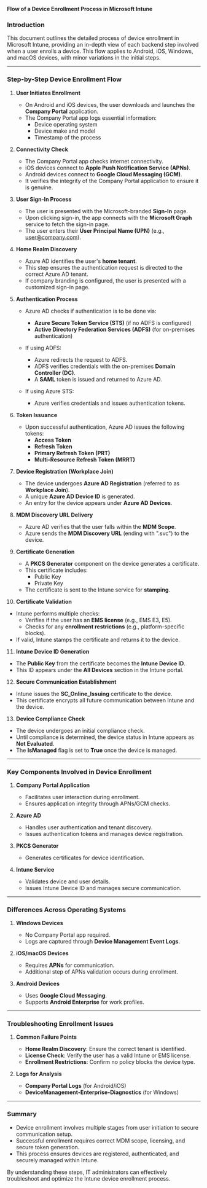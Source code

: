 **Flow of a Device Enrollment Process in Microsoft Intune**

### **Introduction**
This document outlines the detailed process of device enrollment in Microsoft Intune, providing an in-depth view of each backend step involved when a user enrolls a device. This flow applies to Android, iOS, Windows, and macOS devices, with minor variations in the initial steps.

---

### **Step-by-Step Device Enrollment Flow**

1. **User Initiates Enrollment**
   - On Android and iOS devices, the user downloads and launches the **Company Portal** application.
   - The Company Portal app logs essential information:
     - Device operating system
     - Device make and model
     - Timestamp of the process
   
2. **Connectivity Check**
   - The Company Portal app checks internet connectivity.
   - iOS devices connect to **Apple Push Notification Service (APNs)**.
   - Android devices connect to **Google Cloud Messaging (GCM)**.
   - It verifies the integrity of the Company Portal application to ensure it is genuine.

3. **User Sign-In Process**
   - The user is presented with the Microsoft-branded **Sign-In** page.
   - Upon clicking sign-in, the app connects with the **Microsoft Graph** service to fetch the sign-in page.
   - The user enters their **User Principal Name (UPN)** (e.g., user@company.com).

4. **Home Realm Discovery**
   - Azure AD identifies the user's **home tenant**.
   - This step ensures the authentication request is directed to the correct Azure AD tenant.
   - If company branding is configured, the user is presented with a customized sign-in page.

5. **Authentication Process**
   - Azure AD checks if authentication is to be done via:
     - **Azure Secure Token Service (STS)** (if no ADFS is configured)
     - **Active Directory Federation Services (ADFS)** (for on-premises authentication)
   
   - If using ADFS:
     - Azure redirects the request to ADFS.
     - ADFS verifies credentials with the on-premises **Domain Controller (DC)**.
     - A **SAML** token is issued and returned to Azure AD.
   
   - If using Azure STS:
     - Azure verifies credentials and issues authentication tokens.

6. **Token Issuance**
   - Upon successful authentication, Azure AD issues the following tokens:
     - **Access Token**
     - **Refresh Token**
     - **Primary Refresh Token (PRT)**
     - **Multi-Resource Refresh Token (MRRT)**

7. **Device Registration (Workplace Join)**
   - The device undergoes **Azure AD Registration** (referred to as **Workplace Join**).
   - A unique **Azure AD Device ID** is generated.
   - An entry for the device appears under **Azure AD Devices**.

8. **MDM Discovery URL Delivery**
   - Azure AD verifies that the user falls within the **MDM Scope**.
   - Azure sends the **MDM Discovery URL** (ending with ".svc") to the device.

9. **Certificate Generation**
   - A **PKCS Generator** component on the device generates a certificate.
   - This certificate includes:
     - Public Key
     - Private Key
   - The certificate is sent to the Intune service for **stamping**.

10. **Certificate Validation**
   - Intune performs multiple checks:
     - Verifies if the user has an **EMS license** (e.g., EMS E3, E5).
     - Checks for any **enrollment restrictions** (e.g., platform-specific blocks).
   - If valid, Intune stamps the certificate and returns it to the device.

11. **Intune Device ID Generation**
   - The **Public Key** from the certificate becomes the **Intune Device ID**.
   - This ID appears under the **All Devices** section in the Intune portal.

12. **Secure Communication Establishment**
   - Intune issues the **SC_Online_Issuing** certificate to the device.
   - This certificate encrypts all future communication between Intune and the device.

13. **Device Compliance Check**
   - The device undergoes an initial compliance check.
   - Until compliance is determined, the device status in Intune appears as **Not Evaluated**.
   - The **IsManaged** flag is set to **True** once the device is managed.

---

### **Key Components Involved in Device Enrollment**

1. **Company Portal Application**
   - Facilitates user interaction during enrollment.
   - Ensures application integrity through APNs/GCM checks.

2. **Azure AD**
   - Handles user authentication and tenant discovery.
   - Issues authentication tokens and manages device registration.

3. **PKCS Generator**
   - Generates certificates for device identification.

4. **Intune Service**
   - Validates device and user details.
   - Issues Intune Device ID and manages secure communication.

---

### **Differences Across Operating Systems**

1. **Windows Devices**
   - No Company Portal app required.
   - Logs are captured through **Device Management Event Logs**.

2. **iOS/macOS Devices**
   - Requires **APNs** for communication.
   - Additional step of APNs validation occurs during enrollment.

3. **Android Devices**
   - Uses **Google Cloud Messaging**.
   - Supports **Android Enterprise** for work profiles.

---

### **Troubleshooting Enrollment Issues**

1. **Common Failure Points**
   - **Home Realm Discovery**: Ensure the correct tenant is identified.
   - **License Check**: Verify the user has a valid Intune or EMS license.
   - **Enrollment Restrictions**: Confirm no policy blocks the device type.

2. **Logs for Analysis**
   - **Company Portal Logs** (for Android/iOS)
   - **DeviceManagement-Enterprise-Diagnostics** (for Windows)

---

### **Summary**

- Device enrollment involves multiple stages from user initiation to secure communication setup.
- Successful enrollment requires correct MDM scope, licensing, and secure token generation.
- This process ensures devices are registered, authenticated, and securely managed within Intune.

By understanding these steps, IT administrators can effectively troubleshoot and optimize the Intune device enrollment process.

